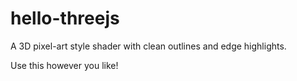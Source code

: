 # hello-threejs
A 3D pixel-art style shader with clean outlines and edge highlights.

Use this however you like!
